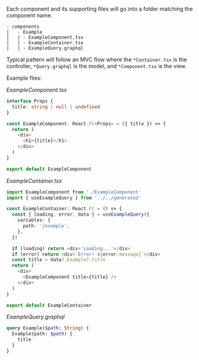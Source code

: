 Each component and its supporting files will go into a folder matching the component name.

```
- components
|   - Example
|   | - ExampleComponent.tsx
|   | - ExampleContainer.tsx
|   | - ExampleQuery.graphql
```

Typical pattern will follow an MVC flow where the `*Container.tsx` is the controller, `*Query.graphql` is the model, and `*Component.tsx` is the view.

Example files:

_ExampleComponent.tsx_

```typescript
interface Props {
  title: string | null | undefined
}

const ExampleComponent: React.FC<Props> = ({ title }) => {
  return (
    <div>
      <h1>{title}</h1>
    </div>
  )
}

export default ExampleComponent
```

_ExampleContainer.tsx_

```typescript
import ExampleComponent from './ExampleComponent'
import { useExampleQuery } from '../../generated'

const ExampleContainer: React.FC = () => {
  const { loading, error, data } = useExampleQuery({
    variables: {
      path: '/example',
    },
  })

  if (loading) return <div>'Loading...'</div>
  if (error) return <div>`Error! ${error.message}`</div>
  const title = data?.Example?.title
  return (
    <div>
      <ExampleComponent title={title} />
    </div>
  )
}

export default ExampleContainer
```

_ExampleQuery.graphql_

```graphql
query Example($path: String) {
  Example(path: $path) {
    title
  }
}
```
